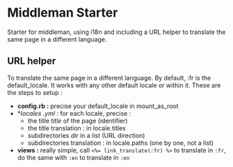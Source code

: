 # Middleman Starter
Starter for middleman, using i18n and including a URL helper to translate the same page in a different language.

## URL helper
To translate the same page in a different language.
By default, :fr is the default_locale. It works with any other default locale or within it. These are the steps to setup :

- **config.rb :** precise your default_locale in mount_as_root
- **locales *.yml :** for each locale, precise :
  - the title _title_ of the page (identifier)
  - the title translation : in locale.titles
  - subdirectories _dir_ in a list (URL direction)
  - subdirectories translation : in locale.paths (one by one, not a list)
- **views :** really simple, call `<%= link_translate(:fr) %>` to translate in `:fr`, do the same with `:en` to translate in `:en`
